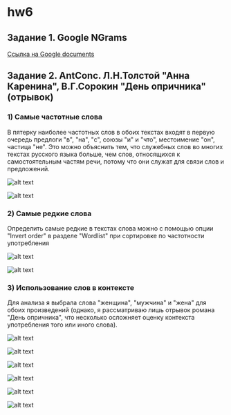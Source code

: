 # hw6
## Задание 1. Google NGrams
[Ссылка на Google documents](https://docs.google.com/document/d/1XCrqEOeoDev5_dozMkUiyOqQgRWdTbLXvvzYemA8f8o/edit)

## Задание 2. AntConc. Л.Н.Толстой "Анна Каренина", В.Г.Сорокин "День опричника" (отрывок)
### 1) Самые частотные слова
В пятерку наиболее частотных слов в обоих текстах входят в первую очередь предлоги "в", "на", "с", союзы "и" и "что", местоимение "он", частица "не". Это можно объяснить тем, что служебных слов во многих текстах русского языка больше, чем слов, относящихся к самостоятельным частям речи, потому что они служат для связи слов и предложений. 

![alt text](https://github.com/Kvitko/hw6/blob/master/2018-04-08_15-10-23.png)

![alt text](https://github.com/Kvitko/hw6/blob/master/2018-04-08_14-03-11.png)

### 2) Самые редкие слова
Определить самые редкие в текстах слова можно с помощью опции "Invert order" в разделе "Wordlist" при сортировке по частотности употребления

![alt text](https://github.com/Kvitko/hw6/blob/master/2018-04-08_15-20-31.png)

![alt text](https://github.com/Kvitko/hw6/blob/master/2018-04-08_15-06-25.png)

### 3) Использование слов в контексте
Для анализа я выбрала слова "женщина", "мужчина" и "жена" для обоих произведений (однако, я рассматриваю лишь отрывок романа "День опричника", что несколько осложняет оценку контекста употребления того или иного слова). 

![alt text](https://github.com/Kvitko/hw6/blob/master/2018-04-08_15-44-37.png)

![alt text](https://github.com/Kvitko/hw6/blob/master/2018-04-08_15-45-40.png)

![alt text](https://github.com/Kvitko/hw6/blob/master/2018-04-08_15-46-37.png)

![alt text](https://github.com/Kvitko/hw6/blob/master/2018-04-08_15-49-49.png)

![alt text](https://github.com/Kvitko/hw6/blob/master/2018-04-08_15-51-23.png)

![alt text](https://github.com/Kvitko/hw6/blob/master/2018-04-08_15-50-57.png)
